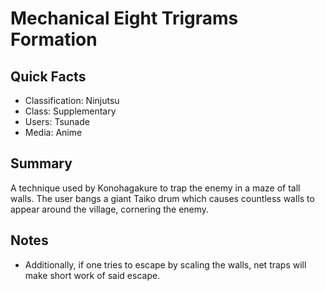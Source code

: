 # Mechanical Eight Trigrams Formation

## Quick Facts
- Classification: Ninjutsu
- Class: Supplementary
- Users: Tsunade
- Media: Anime

## Summary
A technique used by Konohagakure to trap the enemy in a maze of tall walls. The user bangs a giant Taiko drum which causes countless walls to appear around the village, cornering the enemy.

## Notes
- Additionally, if one tries to escape by scaling the walls, net traps will make short work of said escape.

